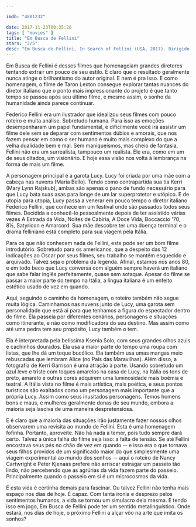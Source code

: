 ```yaml
---

imdb: "4801232"

date: 2017-11-23T00:35:20
tags: [ "movies" ]
title: "Em Busca de Fellini"
stars: "3/5"
desc: "Em Busca de Fellini. In Search of Fellini (USA, 2017). Dirigido por Taron Lexton. Escrito por Nancy Cartwright, Peter Kjenaas. Com Maria Bello (Claire), Ksenia Solo (Lucy), Mary Lynn Rajskub (Kerri), Barbara Bouchet (Hostess), Beth Riesgraf (Sylvia), David O'Donnell (Robert), Nancy Cartwright (Cosima), Andrea Osvárt (Cabiria), Kim Evans (Catholic School Girl). Crítica escrita para o site CinemAqui."
---
```

Em Busca de Fellini é desses filmes que homenageiam grandes diretores tentando extrair um pouco de seu estilo. É claro que o resultado geralmente nunca atinge o brilhantismo do autor original. E nem é pra isso. E como homenagem, o filme de Taron Lexton consegue explorar tantas nuances do diretor italiano que o ponto mais impressionante do projeto é que tanto tempo se passou após seu último filme, e mesmo assim, o sonho da humanidade ainda parece continuar.

Federico Fellini era um ilustrador que idealizou seus filmes com pouco roteiro e muita análise. Sobretudo humana. Para isso as emoções desempenharam um papel fundamental, e dificilmente você irá assistir um filme dele sem se deparar com sentimentos dúbios e amorais, que nos fazem pensar em como o ser humano é muito mais complexo do que a velha dualidade bem e mal. Sem maniqueísmos, mas cheio de fantasia, Fellini não era um surrealista, tampouco um realista. Ele era, como em um de seus ditados, um visionário. E hoje essa visão nos volta à lembrança na forma de mais um filme.

A personagem principal é a garota Lucy. Lucy foi criada por uma mãe com a cabeça nas nuvens (Maria Bello). Tendo como contrapartida sua tia Kerri (Mary Lynn Rajskub), ambas são apenas o pano de fundo necessário para que Lucy bata suas asas para longe de um lar superprotetor e utópico. E de utopia para utopia, Lucy passa a venerar em pouco tempo o diretor italiano Federico Fellini, que conhece em um festival onde são passados todos seus filmes. Decidida a conhecê-lo pessoalmente depois de ter assistido várias vezes A Estrada da Vida, Noites de Cabíria, A Doce Vida, Boccaccio '70, 8½, Satyricon e Amarcord. Sua mãe descobre ter uma doença terminal e o drama felliniano está completo para sua viagem pela Itália.

Para os que não conhecem nada de Fellini, este pode ser um bom filme introdutório. Sobretudo para os americanos, que a despeito das 12 indicações ao Oscar por seus filmes, seu trabalho se mantém esquecido e arquivado. Talvez seja o problema da legenda. Afinal, estamos nos anos 80, e em todo beco que Lucy conversa com alguém sempre haverá um italiano que sabe falar inglês perfeitamente, quase sem sotaque. Apesar do filme se passar a maior parte do tempo na Itália, a língua italiana é um enfeito estético usado de vez em quando.

Aqui, seguindo o caminho da homenagem, o roteiro também não segue muita lógica. Caminhamos nas nuvens junto de Lucy, uma garota sem personalidade que está aí para que tenhamos a figura do espectador dentro do filme. Ela passeia por diferentes cenários, personagens e situações como itinerante, e não como modificadora do seu destino. Mas assim como até uma pedra tem seu propósito, Lucy também o tem.

Ela é interpretada pela belíssima Ksenia Solo, com seus grandes olhos azuis e cachinhos dourados. Ela usa a maior parte do tempo uma roupa com listas, que lhe dá um toque bucólico. Ela também usa umas mangas meio rebuscadas que lembram Alice (no País das Maravilhas). Além disso, a fotografia de Kerri Garrison é uma atração à parte. Usando sobretudo um azul leve e triste com toques amarelos na casa de Lucy, na Itália os tons de preto, amarelo e outras cores adquirem uma luminosidade mais boêmia e teatral. A Itália vista no filme é mais artística, mais poética, e seus pontos turísticos são exaltados como um personagem mais importante que a própria Lucy. Assim como seus inusitados personagens. Temos homens bons e maus, e mulheres geralmente donas de seu mundo, embora a maioria seja lasciva de uma maneira despretensiosa.

E é claro que a maioria das situações irão justamente fazer nossos olhos observarem uma revisita ao mundo de Fellini. Esta é uma homenagem fofinha. Portanto, aproveite. Não há nada a temer, pois tudo sempre dará certo. Talvez a única falha do filme seja isso: a falta de tensão. Se até Fellini encostava seus pés no chão de vez em quando -- e isso era o que tornava seus filhos providos de um significado maior do que simplesmente uma viagem experimental ao mundo dos sonhos -- aqui o roteiro de Nancy Cartwright e Peter Kjenaas prefere não arriscar estragar um passeio tão lindo, não percebendo que as agrúrias da vida fazem parte do passeio. Principalmente quando o passeio em si é um microcosmos da vida.

E esta vida é certinha demais para fascinar. Ou talvez Fellini não tenha mais espaço nos dias de hoje. É capaz. Com tanta ironia e desprezo pelos sentimentos humanos, a vida se tornou um simulacro dela mesma. E tendo isso em jogo, Em Busca de Fellini pode ter um sentido metalinguístico. Onde estará, nos dias de hoje, o próximo Fellini a alçar vôo na arte que imita os sonhos?
